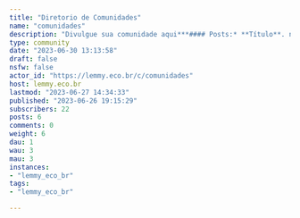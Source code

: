 ```yaml
---
title: "Diretorio de Comunidades" 
name: "comunidades"
description: "Divulgue sua comunidade aqui***#### Posts:* **Título**. nome da comunidade | !`nomedacomunidade`@lemmy.eco.br  * **Corpo**. Descrição da comunidade com o link no seguinte formato:  `[!nomedacomunidade@lemmy.eco.br](/c/nomedacomunidade@lemmy.eco.br)`> Substitua `nomedacomunidade` com o nome da sua comunidade.***"
type: community
date: "2023-06-30 13:13:58"
draft: false
nsfw: false
actor_id: "https://lemmy.eco.br/c/comunidades"
host: lemmy.eco.br
lastmod: "2023-06-27 14:34:33"
published: "2023-06-26 19:15:29"
subscribers: 22
posts: 6
comments: 0
weight: 6
dau: 1
wau: 3
mau: 3
instances:
- "lemmy_eco_br"
tags: 
- "lemmy_eco_br"

---
```

